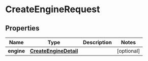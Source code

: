 

# CreateEngineRequest

## Properties

Name | Type | Description | Notes
------------ | ------------- | ------------- | -------------
**engine** | [**CreateEngineDetail**](CreateEngineDetail.md) |  |  [optional]



